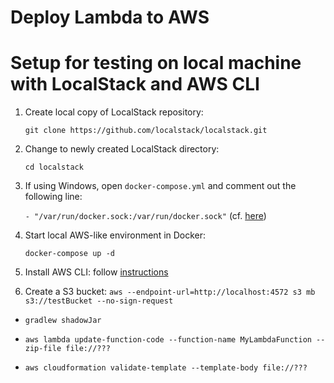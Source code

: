 # Deploy Lambda to AWS

# Setup for testing on local machine with LocalStack and AWS CLI

1. Create local copy of LocalStack repository: 

    ```git clone https://github.com/localstack/localstack.git```
    
2. Change to newly created LocalStack directory: 

    ```cd localstack```
    
3. If using Windows, open `docker-compose.yml` and comment out the following line:

    ```- "/var/run/docker.sock:/var/run/docker.sock"``` (cf. [here](https://gist.github.com/robfe/9a858b59f4d394ef5deb2517833e75c6#file-about-md))
    
4. Start local AWS-like environment in Docker: 
    
    ```docker-compose up -d```
    
5. Install AWS CLI: follow [instructions](https://docs.aws.amazon.com/cli/latest/userguide/installing.html)

6. Create a S3 bucket: `aws --endpoint-url=http://localhost:4572 s3 mb s3://testBucket --no-sign-request`


- `gradlew shadowJar`
- `aws lambda update-function-code --function-name MyLambdaFunction --zip-file file://???`

- `aws cloudformation validate-template --template-body file://???`